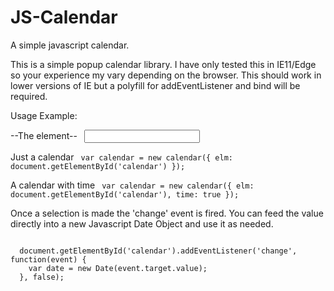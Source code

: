 # JS-Calendar
A simple javascript calendar.

This is a simple popup calendar library.  I have only tested this in IE11/Edge so your experience my vary depending on the browser.  This should work in lower versions of IE but a polyfill for addEventListener and bind will be required.

Usage Example:

--The element--
<code>
  <input id="calendar" type="text" />
</code>

Just a calendar
<code>
  var calendar = new calendar({ elm: document.getElementById('calendar') });
</code>

A calendar with time
<code>
  var calendar = new calendar({ elm: document.getElementById('calendar'), time: true });
</code>

Once a selection is made the 'change' event is fired.  You can feed the value directly into a new Javascript Date Object and use it as needed.

<code>
  document.getElementById('calendar').addEventListener('change', function(event) {
    var date = new Date(event.target.value);
  }, false);
</code>
